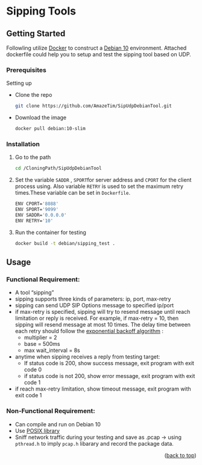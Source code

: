 <!-- GETTING STARTED -->
<a name="readme-top"></a>
# Sipping Tools
## Getting Started

Followling utilize [Docker](https://www.docker.com/) to construct a [Debian 10](https://www.debian.org/releases/index.zh-tw.html) environment. Attached dockerfile could help you to setup and test the sipping tool based on UDP.

### Prerequisites

Setting up
* Clone the repo
  ```sh
  git clone https://github.com/AmazeTim/SipUdpDebianTool.git
  ```
* Download the image
  ```sh
  docker pull debian:10-slim
  ```

### Installation

1. Go to the path
   ```sh
   cd /CloningPath/SipUdpDebianTool
   ```
2. Set the variable `SADDR` , `SPORT`for server address and `CPORT` for the client process using. Also variable `RETRY` is used to set the maximum retry times.These variable can be set in `Dockerfile`.
   ```sh
   ENV CPORT='8088'
   ENV SPORT='9099'
   ENV SADDR='0.0.0.0'
   ENV RETRY='10'
   ```
3. Run the container for testing
   ```sh
   docker build -t debian/sipping_test .
   ```

<!-- USAGE EXAMPLES -->
## Usage
### Functional Requirement:
* A tool “sipping” 
* sipping supports three kinds of parameters: ip, port, max-retry 
* sipping can send UDP SIP Options message to specified ip/port 
* if max-retry is specified, sipping will try to resend message until reach limitation or reply is received. For example, if max-retry = 10, then sipping will resend message at most 10 times. The delay time between each retry should follow the [exponential backoff algorithm](https://www.baeldung.com/resilience4j-backoff-jitter) :
  * multiplier = 2
  * base = 500ms 
  * max wait_interval = 8s
* anytime when sipping receives a reply from testing target:
  * If status code is 200, show success message, exit program with exit code 0 
  * if status code is not 200, show error message, exit program with exit code 1
* if reach max-retry limitation, show timeout message, exit program with exit code 1
### Non-Functional Requirement:
* Can compile and run on Debian 10 
* Use [POSIX library](https://zh.wikipedia.org/zh-tw/C_POSIX_library) 
* Sniff network traffic during your testing and save as .pcap -> using  `pthread.h` to imply `pcap.h` libarary and record the package data.
<p align="right">(<a href="#readme-top">back to top</a>)</p>